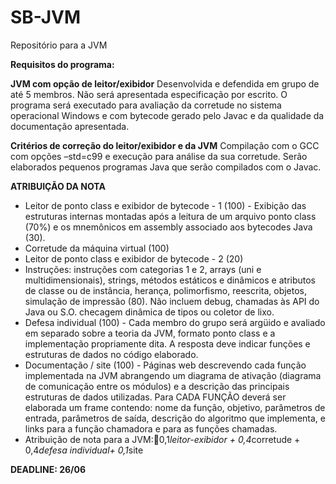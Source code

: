 # SB-JVM
Repositório para a JVM

**Requisitos do programa:**

**JVM com opção de leitor/exibidor**
Desenvolvida e defendida em grupo de até 5 membros. Não será apresentada
especificação por escrito. O programa será executado para avaliação da corretude no sistema operacional Windows e com bytecode gerado pelo Javac e da qualidade da documentação apresentada.

**Critérios de correção do leitor/exibidor e da JVM**
Compilação com o GCC com opções –std=c99 e execução para análise da sua corretude. Serão elaborados pequenos programas Java que serão compilados com o Javac.

**ATRIBUIÇÃO DA NOTA**
- Leitor de ponto class e exibidor de bytecode - 1 (100) - 
Exibição das estruturas internas montadas após a leitura de um arquivo ponto class (70%) e os mnemônicos em assembly associado aos bytecodes Java (30).
- Corretude da máquina virtual (100)
- Leitor de ponto class e exibidor de bytecode - 2 (20)
- Instruções: instruções com categorias 1 e 2, arrays (uni e multidimensionais), strings, métodos estáticos e dinâmicos
e atributos de classe ou de instância, herança, polimorfismo, reescrita, objetos, simulação de impressão (80). Não incluem debug, chamadas às API do Java ou S.O. checagem dinâmica de tipos ou coletor de lixo.
- Defesa individual (100) - 
Cada membro do grupo será argüido e avaliado em separado sobre a teoria da JVM, formato ponto class e a implementação propriamente dita. A resposta deve indicar funções e estruturas de dados no código elaborado.
- Documentação / site (100) - 
Páginas web descrevendo cada função implementada na JVM abrangendo um diagrama de ativação (diagrama de
comunicação entre os módulos) e a descrição das principais estruturas de dados utilizadas. Para CADA FUNÇÃO deverá ser elaborada um frame contendo: nome da função, objetivo, parâmetros de entrada, parâmetros de saída, descrição do algoritmo que implementa, e links para a função chamadora e para as funções chamadas.
- Atribuição de nota para a JVM:0,1*leitor-exibidor + 0,4*corretude + 0,4*defesa individual+ 0,1*site

**DEADLINE: 26/06**
